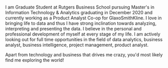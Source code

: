 ### 
<!--
**twinklemotwani/twinklemotwani** is a ✨ _special_ ✨ repository because its `README.md` (this file) appears on your GitHub profile.

Here are some ideas to get you started:

- 🔭 I’m currently working on ...
- 🌱 I’m currently learning ...
- 👯 I’m looking to collaborate on ...
- 🤔 I’m looking for help with ...
- 💬 Ask me about ...
- 📫 How to reach me: ...
- 😄 Pronouns: ...
- ⚡ Fun fact: ...
-->
I am Graduate Student at Rutgers Business School pursuing Master's in Information Technology & Analytics graduating in December 2020 and currently working as a Product Analyst Co-op for GlaxoSmithKline. I love in bringing life to data and thus I have strong inclination towards analyzing, interpreting and presenting the data. I believe in the personal and professional development of myself at every stage of my life.
I am actively looking out for full time opportunities in the field of data analytics, business analyst, business intelligence, project management, product analyst.

Apart from technology and business that drives me crazy, you'd most likely find me exploring the world! 
